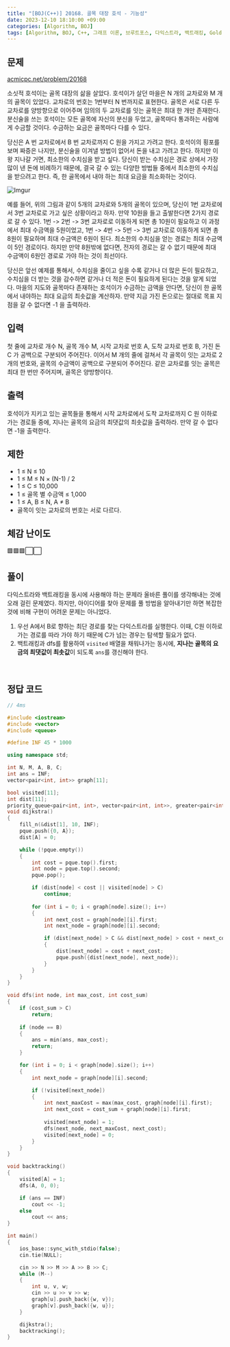 ```yaml
---
title: "[BOJ(C++)] 20168. 골목 대장 호석 - 기능성"
date: 2023-12-10 18:10:00 +09:00
categories: [Algorithm, BOJ]
tags: [Algorithm, BOJ, C++, 그래프 이론, 브루트포스, 다익스트라, 백트래킹, Gold 5]
---
```

## **문제**
[acmicpc.net/problem/20168](https://www.acmicpc.net/problem/20168)
<br>

소싯적 호석이는 골목 대장의 삶을 살았다. 호석이가 살던 마을은 N 개의 교차로와 M 개의 골목이 있었다. 교차로의 번호는 1번부터 N 번까지로 표현한다. 골목은 서로 다른 두 교차로를 양방향으로 이어주며 임의의 두 교차로를 잇는 골목은 최대 한 개만 존재한다. 분신술을 쓰는 호석이는 모든 골목에 자신의 분신을 두었고, 골목마다 통과하는 사람에게 수금할 것이다. 수금하는 요금은 골목마다 다를 수 있다.

당신은 A 번 교차로에서 B 번 교차로까지 C 원을 가지고 가려고 한다. 호석이의 횡포를 보며 짜증은 나지만, 분신술을 이겨낼 방법이 없어서 돈을 내고 가려고 한다. 하지만 이왕 지나갈 거면, 최소한의 수치심을 받고 싶다. 당신이 받는 수치심은 경로 상에서 가장 많이 낸 돈에 비례하기 때문에, 결국 갈 수 있는 다양한 방법들 중에서 최소한의 수치심을 받으려고 한다. 즉, 한 골목에서 내야 하는 최대 요금을 최소화하는 것이다.

![Imgur](https://i.imgur.com/ulDcCKz.png)

예를 들어, 위의 그림과 같이 5개의 교차로와 5개의 골목이 있으며, 당신이 1번 교차로에서 3번 교차로로 가고 싶은 상황이라고 하자. 만약 10원을 들고 출발한다면 2가지 경로로 갈 수 있다. 1번 -> 2번 -> 3번 교차로로 이동하게 되면 총 10원이 필요하고 이 과정에서 최대 수금액을 5원이었고, 1번 -> 4번 -> 5번 -> 3번 교차로로 이동하게 되면 총 8원이 필요하며 최대 수금액은 6원이 된다. 최소한의 수치심을 얻는 경로는 최대 수금액이 5인 경로이다. 하지만 만약 8원밖에 없다면, 전자의 경로는 갈 수 없기 때문에 최대 수금액이 6원인 경로로 가야 하는 것이 최선이다.

당신은 앞선 예제를 통해서, 수치심을 줄이고 싶을 수록 같거나 더 많은 돈이 필요하고, 수치심을 더 받는 것을 감수하면 같거나 더 적은 돈이 필요하게 된다는 것을 알게 되었다. 마을의 지도와 골목마다 존재하는 호석이가 수금하는 금액을 안다면, 당신이 한 골목에서 내야하는 최대 요금의 최솟값을 계산하자. 만약 지금 가진 돈으로는 절대로 목표 지점을 갈 수 없다면 -1 을 출력하라.
<br>

## **입력**
첫 줄에 교차로 개수 N, 골목 개수 M, 시작 교차로 번호 A, 도착 교차로 번호 B, 가진 돈 C 가 공백으로 구분되어 주어진다. 이어서 M 개의 줄에 걸쳐서 각 골목이 잇는 교차로 2개의 번호와, 골목의 수금액이 공백으로 구분되어 주어진다. 같은 교차로를 잇는 골목은 최대 한 번만 주어지며, 골목은 양방향이다.
<br>

## **출력**
호석이가 지키고 있는 골목들을 통해서 시작 교차로에서 도착 교차로까지 C 원 이하로 가는 경로들 중에, 지나는 골목의 요금의 최댓값의 최솟값을 출력하라. 만약 갈 수 없다면 -1을 출력한다.
<br>

## **제한**
- 1 ≤ N ≤ 10
- 1 ≤ M ≤ N × (N-1) / 2
- 1 ≤ C ≤ 10,000
- 1 ≤ 골목 별 수금액 ≤ 1,000
- 1 ≤ A, B ≤ N, A ≠ B
- 골목이 잇는 교차로의 번호는 서로 다르다.

## **체감 난이도**
🟩🟩🟩⬜⬜
<br>

## **풀이**
다익스트라와 백트래킹을 동시에 사용해야 하는 문제라 올바른 풀이를 생각해내는 것에 오래 걸린 문제였다. 하지만, 아이디어를 찾아 문제를 풀 방법을 알아내기만 하면 복잡한 것에 비해 구현이 어려운 문제는 아니었다.

1. 우선 A에서 B로 향하는 최단 경로를 찾는 다익스트라를 실행한다. 이때, C원 이하로 가는 경로를 따라 가야 하기 때문에 C가 넘는 경우는 탐색할 필요가 없다.
2. 백트래킹과 dfs를 활용하여 `visited` 배열을 채워나가는 동시에, **지나는 골목의 요금의 최댓값이 최솟값**이 되도록 `ans`를 갱신해야 한다.
<br>

## **정답 코드**
```c++
// 4ms

#include <iostream>
#include <vector>
#include <queue>

#define INF 45 * 1000

using namespace std;

int N, M, A, B, C;
int ans = INF;
vector<pair<int, int>> graph[11];

bool visited[11];
int dist[11];
priority_queue<pair<int, int>, vector<pair<int, int>>, greater<pair<int, int>>> pque;
void dijkstra()
{
    fill_n(&dist[1], 10, INF);
    pque.push({0, A});
    dist[A] = 0;

    while (!pque.empty())
    {
        int cost = pque.top().first;
        int node = pque.top().second;
        pque.pop();

        if (dist[node] < cost || visited[node] > C)
            continue;
        
        for (int i = 0; i < graph[node].size(); i++)
        {
            int next_cost = graph[node][i].first;
            int next_node = graph[node][i].second;

            if (dist[next_node] > C && dist[next_node] > cost + next_cost)
            {
                dist[next_node] = cost + next_cost;
                pque.push({dist[next_node], next_node});
            }
        }
    }
}

void dfs(int node, int max_cost, int cost_sum)
{
    if (cost_sum > C)
        return;
    
    if (node == B)
    {
        ans = min(ans, max_cost);
        return;
    }

    for (int i = 0; i < graph[node].size(); i++)
    {
        int next_node = graph[node][i].second;

        if (!visited[next_node])
        {
            int next_maxCost = max(max_cost, graph[node][i].first);
            int next_cost = cost_sum + graph[node][i].first;
            
            visited[next_node] = 1;
            dfs(next_node, next_maxCost, next_cost);
            visited[next_node] = 0;
        }
    }
}

void backtracking()
{
    visited[A] = 1;
    dfs(A, 0, 0);

    if (ans == INF)
        cout << -1;
    else
        cout << ans;
}

int main()
{
    ios_base::sync_with_stdio(false);
    cin.tie(NULL);

    cin >> N >> M >> A >> B >> C;
    while (M--)
    {
        int u, v, w;
        cin >> u >> v >> w;
        graph[u].push_back({w, v});
        graph[v].push_back({w, u});
    }

    dijkstra();
    backtracking();
}
```